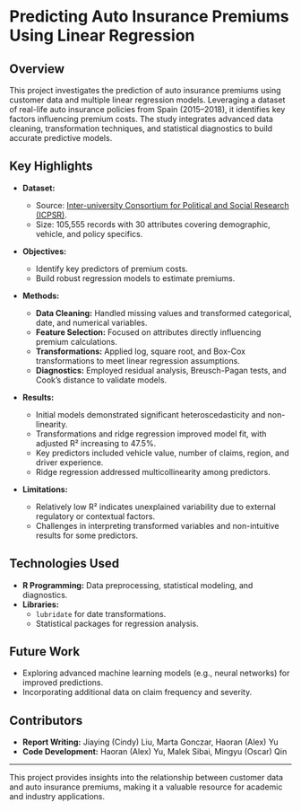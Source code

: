 # Predicting Auto Insurance Premiums Using Linear Regression

## Overview
This project investigates the prediction of auto insurance premiums using customer data and multiple linear regression models. Leveraging a dataset of real-life auto insurance policies from Spain (2015–2018), it identifies key factors influencing premium costs. The study integrates advanced data cleaning, transformation techniques, and statistical diagnostics to build accurate predictive models.

## Key Highlights
- **Dataset:**
  - Source: [Inter-university Consortium for Political and Social Research (ICPSR)](https://www.openicpsr.org/openicpsr/project/193182/version/V1/view).
  - Size: 105,555 records with 30 attributes covering demographic, vehicle, and policy specifics.
- **Objectives:**
  - Identify key predictors of premium costs.
  - Build robust regression models to estimate premiums.

- **Methods:**
  - **Data Cleaning:** Handled missing values and transformed categorical, date, and numerical variables.
  - **Feature Selection:** Focused on attributes directly influencing premium calculations.
  - **Transformations:** Applied log, square root, and Box-Cox transformations to meet linear regression assumptions.
  - **Diagnostics:** Employed residual analysis, Breusch-Pagan tests, and Cook’s distance to validate models.

- **Results:**
  - Initial models demonstrated significant heteroscedasticity and non-linearity.
  - Transformations and ridge regression improved model fit, with adjusted R² increasing to 47.5%.
  - Key predictors included vehicle value, number of claims, region, and driver experience.
  - Ridge regression addressed multicollinearity among predictors.

- **Limitations:**
  - Relatively low R² indicates unexplained variability due to external regulatory or contextual factors.
  - Challenges in interpreting transformed variables and non-intuitive results for some predictors.

## Technologies Used
- **R Programming:** Data preprocessing, statistical modeling, and diagnostics.
- **Libraries:** 
  - `lubridate` for date transformations.
  - Statistical packages for regression analysis.

## Future Work
- Exploring advanced machine learning models (e.g., neural networks) for improved predictions.
- Incorporating additional data on claim frequency and severity.

## Contributors
- **Report Writing:** Jiaying (Cindy) Liu, Marta Gonczar, Haoran (Alex) Yu
- **Code Development:** Haoran (Alex) Yu, Malek Sibai, Mingyu (Oscar) Qin

---

This project provides insights into the relationship between customer data and auto insurance premiums, making it a valuable resource for academic and industry applications.
